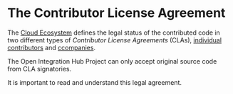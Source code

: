 # The Contributor License Agreement

The [Cloud Ecosystem](https://www.cloudecosystem.org) defines
the legal status of the contributed code in two different types of _Contributor License Agreements_
(CLAs), [individual contributors](https://github.com/openintegrationhub/BusinessCommittee/blob/Contribution-Guide/Contributing/Guide/Contributor%20License%20Agreement%20INDIVIDUAL.pdf) and [ccompanies](https://github.com/openintegrationhub/BusinessCommittee/blob/Contribution-Guide/Contributing/Guide/Contributor%20License%20Agreement%20COMPANY.pdf).

The Open Integration Hub Project can only accept original source code from CLA signatories.

It is important to read and understand this legal agreement.
